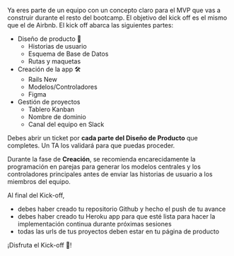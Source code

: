 
Ya eres parte de un equipo con un concepto claro para el MVP que vas a construir durante el resto del bootcamp. El objetivo del kick off es el mismo que el de Airbnb.
El kick off abarca las siguientes partes:

* Diseño de producto 🤔
  * Historias de usuario
  * Esquema de Base de Datos
  * Rutas y maquetas
* Creación de la app 🛠
  * Rails New
  * Modelos/Controladores
  * Figma
* Gestión de proyectos
  * Tablero Kanban
  * Nombre de dominio
  * Canal del equipo en Slack

Debes abrir un ticket por **cada parte del Diseño de Producto** que completes. Un TA los validará para que puedas proceder.

Durante la fase de **Creación**, se recomienda encarecidamente la programación en parejas para generar los modelos centrales y los controladores principales antes de enviar las historias de usuario a los miembros del equipo.

Al final del Kick-off,
- debes haber creado tu repositorio Github y hecho el push de tu avance
- debes haber creado tu Heroku app para que esté lista para hacer la implementación continua durante próximas sesiones
- todas las urls de tus proyectos deben estar en tu página de producto

¡Disfruta el Kick-off 🚀!
